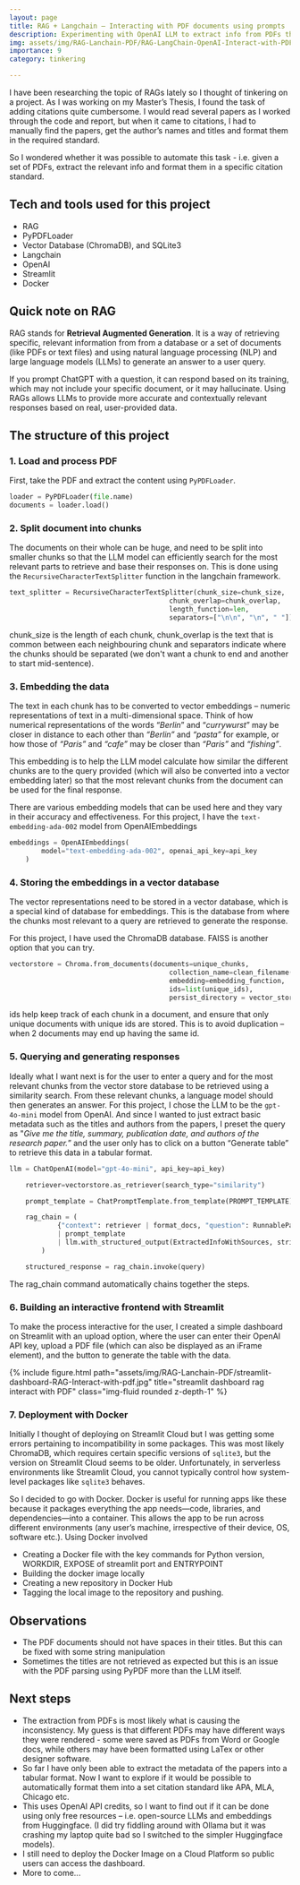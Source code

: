```yaml
---
layout: page
title: RAG + Langchain – Interacting with PDF documents using prompts 
description: Experimenting with OpenAI LLM to extract info from PDFs through prompts
img: assets/img/RAG-Lanchain-PDF/RAG-LangChain-OpenAI-Interact-with-PDF.jpg 
importance: 9 
category: tinkering  

---
```


I have been researching the topic of RAGs lately so I thought of tinkering on a project. As I was working on my Master’s Thesis, I found the task of adding citations quite cumbersome. I would read several papers as I worked through the code and report, but when it came to citations, I had to manually find the papers, get the author’s names and titles and format them in the required standard. 

So I wondered whether it was possible to automate this task - i.e. given a set of PDFs, extract the relevant info and format them in a specific citation standard.

## **Tech and tools used for this project**

- RAG
- PyPDFLoader
- Vector Database (ChromaDB), and SQLite3
- Langchain
- OpenAI
- Streamlit
- Docker

## **Quick note on RAG**

RAG stands for **Retrieval Augmented Generation**. It is a way of retrieving specific, relevant information from  from a database or a set of documents (like PDFs or text files) and using natural language processing (NLP) and large language models (LLMs) to generate an answer to a user query. 

If you prompt ChatGPT with a question, it can respond based on its training, which may not include your specific document, or it may hallucinate. Using RAGs allows LLMs to provide more accurate and contextually relevant responses based on real, user-provided data.
 

## **The structure of this project**


### 1. Load and process PDF

First, take the PDF and extract the content using `PyPDFLoader`. 

```python
loader = PyPDFLoader(file.name)
documents = loader.load()
```

###  2. Split document into chunks 

The documents on their whole can be huge, and need to be split into smaller chunks so that the LLM model can efficiently search for the most relevant parts to retrieve and base their responses on. This is done using the `RecursiveCharacterTextSplitter` function in the langchain framework. 

```python
text_splitter = RecursiveCharacterTextSplitter(chunk_size=chunk_size,
                                        chunk_overlap=chunk_overlap,
                                        length_function=len,
                                        separators=["\n\n", "\n", " "])

```

chunk_size is the length of each chunk, chunk_overlap is the text that is common between each neighbouring chunk and separators indicate where the chunks should be separated (we don't want a chunk to end and another to start mid-sentence).


###  3. Embedding the data

The text in each chunk has to be converted to vector embeddings – numeric representations of text in a multi-dimensional space. Think of how numerical representations of the words “*Berlin*” and “*currywurst*” may be closer in distance to each other than *“Berlin”* and *“pasta”* for example, or how those of *“Paris”* and *“cafe”* may be closer than *“Paris”* and *“fishing”*. 

This embedding is to help the LLM model calculate how similar the different chunks are to the query provided (which will also be converted into a vector embedding later) so that the most relevant chunks from the document can be used for the final response.

There are various embedding models that can be used here and they vary in their accuracy and effectiveness. For this project, I have the `text-embedding-ada-002` model from OpenAIEmbeddings

```python
embeddings = OpenAIEmbeddings(
        model="text-embedding-ada-002", openai_api_key=api_key
    )
```

### 4. Storing the embeddings in a vector database

The vector representations need to be stored in a vector database, which is a special kind of database for embeddings. This is the database from where the chunks most relevant to a query are retrieved to generate the response.

For this project, I have used the ChromaDB database. FAISS is another option that you can try.

```python
vectorstore = Chroma.from_documents(documents=unique_chunks, 
                                        collection_name=clean_filename(file_name),
                                        embedding=embedding_function, 
                                        ids=list(unique_ids), 
                                        persist_directory = vector_store_path)

```

ids help keep track of each chunk in a document, and ensure that only unique documents with unique ids are stored. This is to avoid duplication – when 2 documents may end up having the same id. 


### 5. Querying and generating responses

Ideally what I want next is for the user to enter a query and for the most relevant chunks from the vector store database to be retrieved using a similarity search. From these relevant chunks, a language model should then generates an answer. For this project, I chose the LLM to be the `gpt-4o-mini` model from OpenAI.  And since I wanted to just extract basic metadata such as the titles and authors from the papers, I preset the query as "*Give me the title, summary, publication date, and authors of the research paper.*” and the user only has to click on a button “Generate table” to retrieve this data in a tabular format. 

```python
llm = ChatOpenAI(model="gpt-4o-mini", api_key=api_key)

    retriever=vectorstore.as_retriever(search_type="similarity")

    prompt_template = ChatPromptTemplate.from_template(PROMPT_TEMPLATE)

    rag_chain = (
            {"context": retriever | format_docs, "question": RunnablePassthrough()}
            | prompt_template
            | llm.with_structured_output(ExtractedInfoWithSources, strict=True)
        )

    structured_response = rag_chain.invoke(query)
```
The rag_chain command automatically chains together the steps.

### 6. Building an interactive frontend with Streamlit

To make the process interactive for the user, I created a simple dashboard on Streamlit with an upload option, where the user can enter their OpenAI API key, upload a PDF file (which can also be displayed as an iFrame element), and the button to generate the table with the data. 

<div class="row">
    <div class="col-sm mt-3 mt-md-0">
        {% include figure.html path="assets/img/RAG-Lanchain-PDF/streamlit-dashboard-RAG-Interact-with-pdf.jpg" title="streamlit dashboard rag interact with PDF" class="img-fluid rounded z-depth-1" %}
    </div>
</div>


### 7. Deployment with Docker

Initially I thought of deploying on Streamlit Cloud but I was getting some errors pertaining to incompatibility in some packages. This was most likely ChromaDB, which requires certain specific versions of  `sqlite3`, but the version on Streamlit Cloud seems to be older. Unfortunately, in serverless environments like Streamlit Cloud, you cannot typically control how system-level packages like `sqlite3` behaves.

So I decided to go with Docker. Docker is useful for running apps like these because it packages everything the app needs—code, libraries, and dependencies—into a container. This allows the app to be run across different environments (any user’s machine, irrespective of their device, OS, software etc.). Using Docker involved 

- Creating a Docker file with the key commands for Python version, WORKDIR, EXPOSE of streamlit port and ENTRYPOINT
- Building the docker image locally
- Creating a new repository in Docker Hub
- Tagging the local image to the repository and pushing.


##  **Observations**

- The PDF documents should not have spaces in their titles. But this can be fixed with some string manipulation
- Sometimes the titles are not retrieved as expected but this is an issue with the PDF parsing using PyPDF more than the LLM itself.

##  **Next steps**

- The extraction from PDFs is most likely what is causing the inconsistency. My guess is that different PDFs may have different ways they were rendered - some were saved as PDFs from Word or Google docs, while others may have been formatted using LaTex or other designer software.
- So far I have only been able to extract the metadata of the papers into a tabular format. Now I want to explore if it would be possible to automatically format them into a set citation standard like APA, MLA, Chicago etc.
- This uses OpenAI API credits, so I want to find out if it can be done using only free resources – i.e. open-source LLMs and embeddings from Huggingface. (I did try fiddling around with Ollama but it was crashing my laptop quite bad so I switched to the simpler Huggingface models).
- I still need to deploy the Docker Image on a Cloud Platform so public users can access the dashboard.
- More to come...